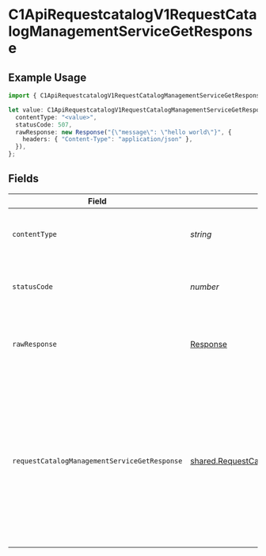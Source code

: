 # C1ApiRequestcatalogV1RequestCatalogManagementServiceGetResponse

## Example Usage

```typescript
import { C1ApiRequestcatalogV1RequestCatalogManagementServiceGetResponse } from "conductorone-sdk-typescript/sdk/models/operations";

let value: C1ApiRequestcatalogV1RequestCatalogManagementServiceGetResponse = {
  contentType: "<value>",
  statusCode: 507,
  rawResponse: new Response("{\"message\": \"hello world\"}", {
    headers: { "Content-Type": "application/json" },
  }),
};
```

## Fields

| Field                                                                                                                                                                         | Type                                                                                                                                                                          | Required                                                                                                                                                                      | Description                                                                                                                                                                   |
| ----------------------------------------------------------------------------------------------------------------------------------------------------------------------------- | ----------------------------------------------------------------------------------------------------------------------------------------------------------------------------- | ----------------------------------------------------------------------------------------------------------------------------------------------------------------------------- | ----------------------------------------------------------------------------------------------------------------------------------------------------------------------------- |
| `contentType`                                                                                                                                                                 | *string*                                                                                                                                                                      | :heavy_check_mark:                                                                                                                                                            | HTTP response content type for this operation                                                                                                                                 |
| `statusCode`                                                                                                                                                                  | *number*                                                                                                                                                                      | :heavy_check_mark:                                                                                                                                                            | HTTP response status code for this operation                                                                                                                                  |
| `rawResponse`                                                                                                                                                                 | [Response](https://developer.mozilla.org/en-US/docs/Web/API/Response)                                                                                                         | :heavy_check_mark:                                                                                                                                                            | Raw HTTP response; suitable for custom response parsing                                                                                                                       |
| `requestCatalogManagementServiceGetResponse`                                                                                                                                  | [shared.RequestCatalogManagementServiceGetResponse](../../../sdk/models/shared/requestcatalogmanagementservicegetresponse.md)                                                 | :heavy_minus_sign:                                                                                                                                                            | The request catalog management service get response returns a request catalog view with the expanded items in the expanded array indicated by the expand mask in the request. |